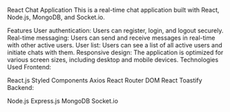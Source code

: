 React Chat Application
This is a real-time chat application built with React, Node.js, MongoDB, and Socket.io.

Features
User authentication: Users can register, login, and logout securely.
Real-time messaging: Users can send and receive messages in real-time with other active users.
User list: Users can see a list of all active users and initiate chats with them.
Responsive design: The application is optimized for various screen sizes, including desktop and mobile devices.
Technologies Used
Frontend:

React.js
Styled Components
Axios
React Router DOM
React Toastify
Backend:

Node.js
Express.js
MongoDB
Socket.io
